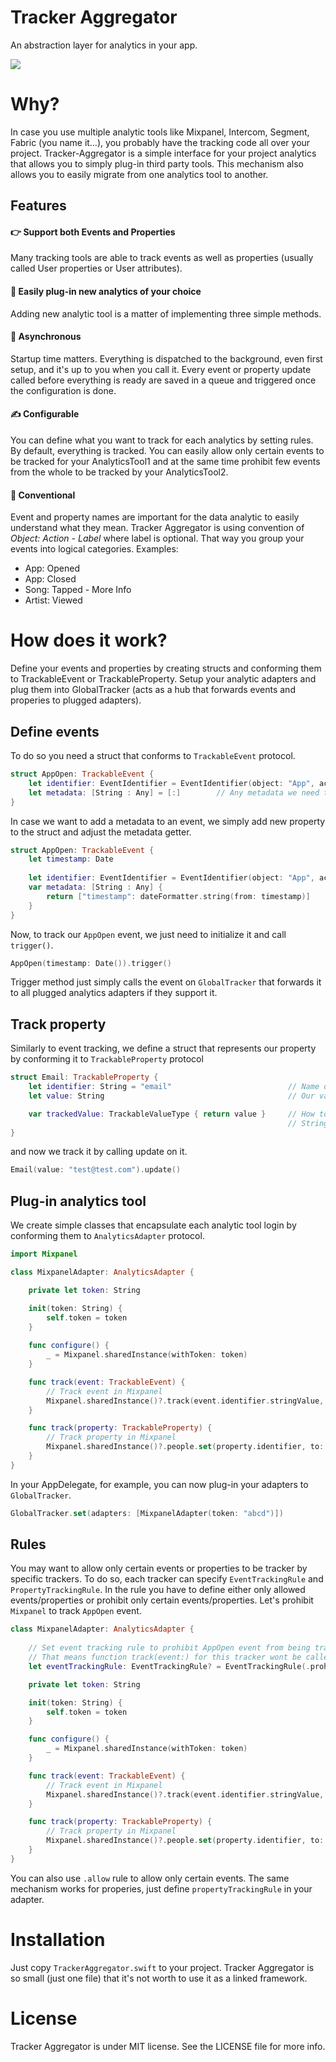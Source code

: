 # Tracker Aggregator
An abstraction layer for analytics in your app.

<img src="https://github.com/kafejo/Tracker-Aggregator/blob/master/Assets/graph.png"/>

# Why?
In case you use multiple analytic tools like Mixpanel, Intercom, Segment, Fabric (you name it…), you probably have the tracking code all over your project. Tracker-Aggregator is a simple interface for your project analytics that allows you to simply plug-in third party tools. This mechanism also allows you to easily migrate from one analytics tool to another.

## Features
#### 👉 Support both Events and Properties
Many tracking tools are able to track events as well as properties (usually called User properties or User attributes). 

#### 🕺 Easily plug-in new analytics of your choice
Adding new analytic tool is a matter of implementing three simple methods.

#### 🏃 Asynchronous
Startup time matters. Everything is dispatched to the background, even first setup, and it's up to you when you call it. Every event or property update called before everything is ready are saved in a queue and triggered once the configuration is done.

#### ✍️ Configurable
You can define what you want to track for each analytics by setting rules. By default, everything is tracked. You can easily allow only certain events to be tracked for your AnalyticsTool1 and at the same time prohibit few events from the whole to be tracked by your AnalyticsTool2.

#### 👮 Conventional
Event and property names are important for the data analytic to easily understand what they mean. Tracker Aggregator is using convention of _Object: Action - Label_ where label is optional. That way you group your events into logical categories. 
Examples:
* App: Opened
* App: Closed
* Song: Tapped - More Info
* Artist: Viewed 


# How does it work?
Define your events and properties by creating structs and conforming them to TrackableEvent or TrackableProperty. Setup your analytic adapters and plug them into GlobalTracker (acts as a hub that forwards events and properies to plugged adapters). 

## Define events

To do so you need a struct that conforms to `TrackableEvent` protocol. 

```swift
struct AppOpen: TrackableEvent {
    let identifier: EventIdentifier = EventIdentifier(object: "App", action: "Open")      // Name of the event 
    let metadata: [String : Any] = [:]        // Any metadata we need to pass with the event 
}
```

In case we want to add a metadata to an event, we simply add new property to the struct and adjust the metadata getter.

```swift
struct AppOpen: TrackableEvent {
    let timestamp: Date
    
    let identifier: EventIdentifier = EventIdentifier(object: "App", action: "Open")
    var metadata: [String : Any] { 
        return ["timestamp": dateFormatter.string(from: timestamp)] 
    }
}
```

Now, to track our `AppOpen` event, we just need to initialize it and call `trigger()`.

```swift
AppOpen(timestamp: Date()).trigger()
```

Trigger method just simply calls the event on `GlobalTracker` that forwards it to all plugged analytics adapters if they support it.

## Track property

Similarly to event tracking, we define a struct that represents our property by conforming it to `TrackableProperty` protocol

```swift
struct Email: TrackableProperty {
    let identifier: String = "email"                          // Name of the property
    let value: String                                         // Our value, whatever type we need. Enums are handy.

    var trackedValue: TrackableValueType { return value }     // How to convert our value to TrackableValueType
                                                              // String and Int are trackable by defaul
}
```

and now we track it by calling update on it.

```swift
Email(value: "test@test.com").update()
```

## Plug-in analytics tool

We create simple classes that encapsulate each analytic tool login by conforming them to `AnalyticsAdapter` protocol. 

```swift
import Mixpanel

class MixpanelAdapter: AnalyticsAdapter {

    private let token: String

    init(token: String) {
        self.token = token
    }
 
    func configure() {
        _ = Mixpanel.sharedInstance(withToken: token)
    }

    func track(event: TrackableEvent) {
        // Track event in Mixpanel
        Mixpanel.sharedInstance()?.track(event.identifier.stringValue, properties: event.metadata)
    }

    func track(property: TrackableProperty) {
        // Track property in Mixpanel
        Mixpanel.sharedInstance()?.people.set(property.identifier, to: property.trackedValue)
    }
}
```

In your AppDelegate, for example, you can now plug-in your adapters to `GlobalTracker`.

```swift
GlobalTracker.set(adapters: [MixpanelAdapter(token: "abcd")])
```

## Rules
You may want to allow only certain events or properties to be tracker by specific trackers. To do so, each tracker can specify `EventTrackingRule` and `PropertyTrackingRule`. In the rule you have to define either only allowed events/properties or prohibit only certain events/properties. Let's prohibit `Mixpanel` to track `AppOpen` event.

```swift
class MixpanelAdapter: AnalyticsAdapter {
    
    // Set event tracking rule to prohibit AppOpen event from being tracked
    // That means function track(event:) for this tracker wont be called for AppOpen event
    let eventTrackingRule: EventTrackingRule? = EventTrackingRule(.prohibit, types: [AppOpen.self])

    private let token: String

    init(token: String) {
        self.token = token
    }

    func configure() {
        _ = Mixpanel.sharedInstance(withToken: token)
    }

    func track(event: TrackableEvent) {
        // Track event in Mixpanel
        Mixpanel.sharedInstance()?.track(event.identifier.stringValue, properties: event.metadata)
    }

    func track(property: TrackableProperty) {
        // Track property in Mixpanel
        Mixpanel.sharedInstance()?.people.set(property.identifier, to: property.trackedValue)
    }
}
```

You can also use `.allow` rule to allow only certain events. The same mechanism works for properies, just define `propertyTrackingRule` in your adapter.

# Installation
Just copy `TrackerAggregator.swift` to your project. Tracker Aggregator is so small (just one file) that it's not worth to use it as a linked framework.

# License
Tracker Aggregator is under MIT license. See the LICENSE file for more info.
